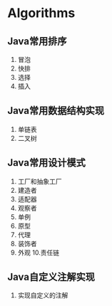 # Algorithms
## Java常用排序
1. 冒泡
2. 快排
3. 选择
4. 插入
## Java常用数据结构实现
1. 单链表
2. 二叉树
## Java常用设计模式
1. 工厂和抽象工厂
2. 建造者
3. 适配器
4. 观察者
5. 单例
6. 原型
7. 代理
8. 装饰者
9. 外观
10.责任链
## Java自定义注解实现
1. 实现自定义的注解
